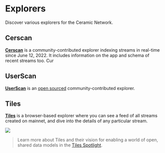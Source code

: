 # Explorers

Discover various explorers for the Ceramic Network.

## **Cerscan**

[**Cerscan**](https://cerscan.com/) is a community-contributed explorer indexing streams in real-time since June 12, 2022. It includes information on the app and schema of recent streams too. Cur

## **UserScan**

[**UserScan**](https://scan.s3.xyz/) is an [open sourced](https://github.com/us3r-network/userscan) community-contributed explorer.

## **Tiles**

[**Tiles**](https://tiles.ceramic.community) is a browser-based explorer where you can see a feed of all streams created on mainnet, and dive into the details of any particular stream.

![](../images/ceramic-tiles.png)

> Learn more about Tiles and their vision for enabling a world of open, shared data models in the [Tiles Spotlight](https://blog.ceramic.network/tiles-a-browser-for-open-source-information/).
